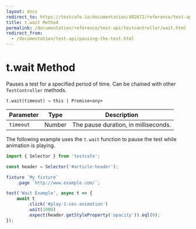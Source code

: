 ```yaml
---
layout: docs
redirect_to: https://testcafe.io/documentation/402672/reference/test-api/testcontroller/wait
title: t.wait Method
permalink: /documentation/reference/test-api/testcontroller/wait.html
redirect_from: 
  - /documentation/test-api/pausing-the-test.html
---
```

# t.wait Method

Pauses a test for a specified period of time. Can be chained with other `TestController` methods.

```text
t.wait(timeout) → this | Promise<any>
```

Parameter | Type    | Description
--------- | ------- | --------------------------------
`timeout` | Number  | The pause duration, in milliseconds.

The following example uses the `t.wait` function to pause the test while animation is playing.

```js
import { Selector } from 'testcafe';

const header = Selector('#article-header');

fixture `My fixture`
    .page `http://www.example.com/`;

test('Wait Example', async t => {
    await t
        .click('#play-1-sec-animation')
        .wait(1000)
        .expect(header.getStyleProperty('opacity')).eql(0);
});
```
